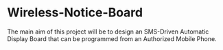 # Wireless-Notice-Board
The main aim of this project will be to design an SMS-Driven Automatic Display Board that can be programmed from an Authorized Mobile Phone.
